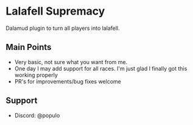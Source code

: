 # Lalafell Supremacy

Dalamud plugin to turn all players into lalafell.

## Main Points
* Very basic, not sure what you want from me.
* One day I may add support for all races. I'm just glad I finally got this working properly
* PR's for improvements/bug fixes welcome

## Support
* Discord: @populo
